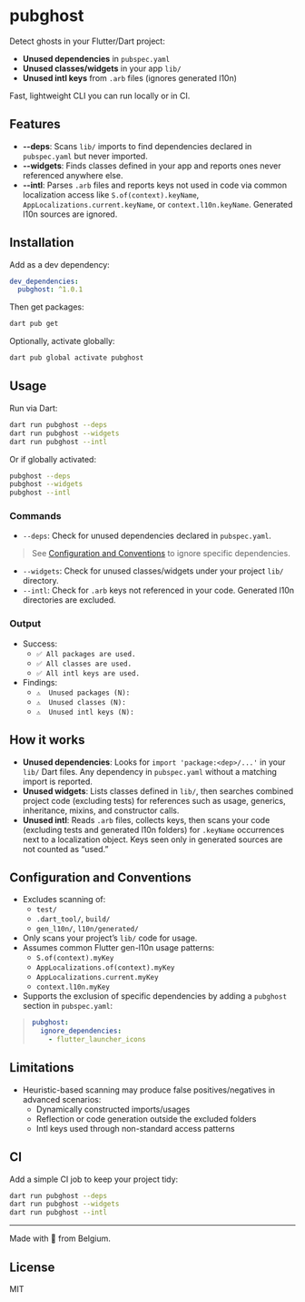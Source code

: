 # pubghost

Detect ghosts in your Flutter/Dart project:
- **Unused dependencies** in `pubspec.yaml`
- **Unused classes/widgets** in your app `lib/`
- **Unused intl keys** from `.arb` files (ignores generated l10n)

Fast, lightweight CLI you can run locally or in CI.

## Features

- **--deps**: Scans `lib/` imports to find dependencies declared in `pubspec.yaml` but never imported.
- **--widgets**: Finds classes defined in your app and reports ones never referenced anywhere else.
- **--intl**: Parses `.arb` files and reports keys not used in code via common localization access like `S.of(context).keyName`, `AppLocalizations.current.keyName`, or `context.l10n.keyName`. Generated l10n sources are ignored.

## Installation

Add as a dev dependency:

```yaml
dev_dependencies:
  pubghost: ^1.0.1
```

Then get packages:

```bash
dart pub get
```

Optionally, activate globally:

```bash
dart pub global activate pubghost
```

## Usage

Run via Dart:

```bash
dart run pubghost --deps
dart run pubghost --widgets
dart run pubghost --intl
```

Or if globally activated:

```bash
pubghost --deps
pubghost --widgets
pubghost --intl
```

### Commands

- `--deps`: Check for unused dependencies declared in `pubspec.yaml`.
> See [Configuration and Conventions](#configuration-and-conventions) to ignore specific dependencies.
- `--widgets`: Check for unused classes/widgets under your project `lib/` directory.
- `--intl`: Check for `.arb` keys not referenced in your code. Generated l10n directories are excluded.

### Output

- Success:
  - `✅ All packages are used.`
  - `✅ All classes are used.`
  - `✅ All intl keys are used.`
- Findings:
  - `⚠️  Unused packages (N):`
  - `⚠️  Unused classes (N):`
  - `⚠️  Unused intl keys (N):`

## How it works

- **Unused dependencies**: Looks for `import 'package:<dep>/...'` in your `lib/` Dart files. Any dependency in `pubspec.yaml` without a matching import is reported.
- **Unused widgets**: Lists classes defined in `lib/`, then searches combined project code (excluding tests) for references such as usage, generics, inheritance, mixins, and constructor calls.
- **Unused intl**: Reads `.arb` files, collects keys, then scans your code (excluding tests and generated l10n folders) for `.keyName` occurrences next to a localization object. Keys seen only in generated sources are not counted as “used.”

## Configuration and Conventions

- Excludes scanning of:
  - `test/`
  - `.dart_tool/`, `build/`
  - `gen_l10n/`, `l10n/generated/`
- Only scans your project’s `lib/` code for usage.
- Assumes common Flutter gen-l10n usage patterns:
  - `S.of(context).myKey`
  - `AppLocalizations.of(context).myKey`
  - `AppLocalizations.current.myKey`
  - `context.l10n.myKey`
- Supports the exclusion of specific dependencies by adding a `pubghost` section in `pubspec.yaml`:
> ```yaml
> pubghost:
>   ignore_dependencies:
>     - flutter_launcher_icons
> ```


## Limitations

- Heuristic-based scanning may produce false positives/negatives in advanced scenarios:
  - Dynamically constructed imports/usages
  - Reflection or code generation outside the excluded folders
  - Intl keys used through non-standard access patterns

## CI

Add a simple CI job to keep your project tidy:

```bash
dart run pubghost --deps
dart run pubghost --widgets
dart run pubghost --intl
```

---

Made with 💙 from Belgium.

## License

MIT